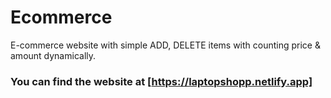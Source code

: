 # Ecommerce
E-commerce website with simple ADD, DELETE items with counting price &amp; amount dynamically.
### You can find the website at [https://laptopshopp.netlify.app]
